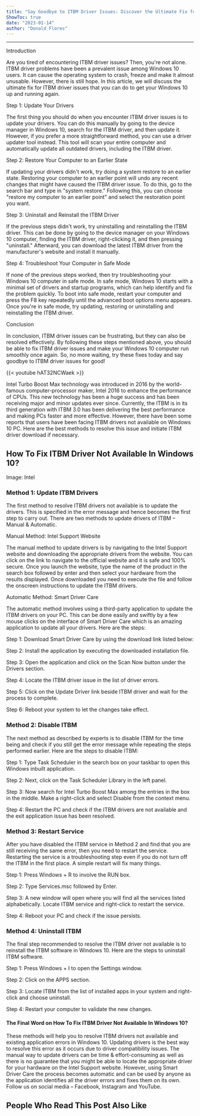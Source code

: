 ```yaml
---
title: "Say Goodbye to ITBM Driver Issues: Discover the Ultimate Fix for Windows 10!"
ShowToc: true 
date: "2023-01-14"
author: "Donald Flores"
---
```

*****
Introduction

Are you tired of encountering ITBM driver issues? Then, you're not alone. ITBM driver problems have been a prevalent issue among Windows 10 users. It can cause the operating system to crash, freeze and make it almost unusable. However, there is still hope. In this article, we will discuss the ultimate fix for ITBM driver issues that you can do to get your Windows 10 up and running again.

Step 1: Update Your Drivers

The first thing you should do when you encounter ITBM driver issues is to update your drivers. You can do this manually by going to the device manager in Windows 10, search for the ITBM driver, and then update it. However, if you prefer a more straightforward method, you can use a driver updater tool instead. This tool will scan your entire computer and automatically update all outdated drivers, including the ITBM driver.

Step 2: Restore Your Computer to an Earlier State

If updating your drivers didn't work, try doing a system restore to an earlier state. Restoring your computer to an earlier point will undo any recent changes that might have caused the ITBM driver issue. To do this, go to the search bar and type in "system restore." Following this, you can choose "restore my computer to an earlier point" and select the restoration point you want.

Step 3: Uninstall and Reinstall the ITBM Driver

If the previous steps didn't work, try uninstalling and reinstalling the ITBM driver. This can be done by going to the device manager on your Windows 10 computer, finding the ITBM driver, right-clicking it, and then pressing "uninstall." Afterward, you can download the latest ITBM driver from the manufacturer's website and install it manually.

Step 4: Troubleshoot Your Computer in Safe Mode

If none of the previous steps worked, then try troubleshooting your Windows 10 computer in safe mode. In safe mode, Windows 10 starts with a minimal set of drivers and startup programs, which can help identify and fix the problem quickly. To boot into safe mode, restart your computer and press the F8 key repeatedly until the advanced boot options menu appears. Once you're in safe mode, try updating, restoring or uninstalling and reinstalling the ITBM driver.

Conclusion

In conclusion, ITBM driver issues can be frustrating, but they can also be resolved effectively. By following these steps mentioned above, you should be able to fix ITBM driver issues and make your Windows 10 computer run smoothly once again. So, no more waiting, try these fixes today and say goodbye to ITBM driver issues for good!

{{< youtube hAT32NCWaek >}} 



Intel Turbo Boost Max technology was introduced in 2016 by the world-famous computer-processor maker, Intel 2016 to enhance the performance of CPUs. This new technology has been a huge success and has been receiving major and minor updates ever since. Currently, the ITBM is in its third generation with ITBM 3.0 has been delivering the best performance and making PCs faster and more effective. However, there have been some reports that users have been facing ITBM drivers not available on Windows 10 PC. Here are the best methods to resolve this issue and initiate ITBM driver download if necessary.
 
## How To Fix ITBM Driver Not Available In Windows 10?
 

Image: Intel

 
### Method 1: Update ITBM Drivers
 
The first method to resolve ITBM drivers not available is to update the drivers. This is specified in the error message and hence becomes the first step to carry out. There are two methods to update drivers of ITBM – Manual & Automatic.
 
Manual Method: Intel Support Website
 
The manual method to update drivers is by navigating to the Intel Support website and downloading the appropriate drivers from the website. You can click on the link to navigate to the official website and it is safe and 100% secure. Once you launch the website, type the name of the product in the search box followed by enter and then select your hardware from the results displayed. Once downloaded you need to execute the file and follow the onscreen instructions to update the ITBM drivers.
 
Automatic Method: Smart Driver Care
 
The automatic method involves using a third-party application to update the ITBM drivers on your PC. This can be done easily and swiftly by a few mouse clicks on the interface of Smart Driver Care which is an amazing application to update all your drivers. Here are the steps:
 
Step 1: Download Smart Driver Care by using the download link listed below:
 
Step 2: Install the application by executing the downloaded installation file.
 

 
Step 3: Open the application and click on the Scan Now button under the Drivers section.
 
Step 4: Locate the ITBM driver issue in the list of driver errors.
 
Step 5: Click on the Update Driver link beside ITBM driver and wait for the process to complete.
 
Step 6: Reboot your system to let the changes take effect.
 
### Method 2: Disable ITBM
 
The next method as described by experts is to disable ITBM for the time being and check if you still get the error message while repeating the steps performed earlier. Here are the steps to disable ITBM:
 
Step 1: Type Task Scheduler in the search box on your taskbar to open this Windows inbuilt application.
 
Step 2: Next, click on the Task Scheduler Library in the left panel.
 
Step 3: Now search for Intel Turbo Boost Max among the entries in the box in the middle. Make a right-click and select Disable from the context menu.
 
Step 4: Restart the PC and check if the ITBM drivers are not available and the exit application issue has been resolved.
 
### Method 3: Restart Service
 
After you have disabled the ITBM service in Method 2 and find that you are still receiving the same error, then you need to restart the service. Restarting the service is a troubleshooting step even if you do not turn off the ITBM in the first place. A simple restart will fix many things.
 
Step 1: Press Windows + R to involve the RUN box.
 
Step 2: Type Services.msc followed by Enter.
 
Step 3: A new window will open where you will find all the services listed alphabetically. Locate ITBM service and right-click to restart the service.
 
Step 4: Reboot your PC and check if the issue persists.
 
### Method 4: Uninstall ITBM
 
The final step recommended to resolve the ITBM driver not available is to reinstall the ITBM software in Windows 10. Here are the steps to uninstall ITBM software.
 
Step 1: Press Windows + I to open the Settings window.
 
Step 2: Click on the APPS section.
 
Step 3: Locate ITBM from the list of installed apps in your system and right-click and choose uninstall.
 
Step 4: Restart your computer to validate the new changes.
 
#### The Final Word on How To Fix ITBM Driver Not Available In Windows 10?
 
These methods will help you to resolve ITBM drivers not available and existing application errors in Windows 10. Updating drivers is the best way to resolve this error as it occurs due to driver compatibility issues. The manual way to update drivers can be time & effort-consuming as well as there is no guarantee that you might be able to locate the appropriate driver for your hardware on the Intel Support website. However, using Smart Driver Care the process becomes automatic and can be used by anyone as the application identifies all the driver errors and fixes them on its own. Follow us on social media – Facebook, Instagram and YouTube.
 
##  People Who Read This Post Also Like 



